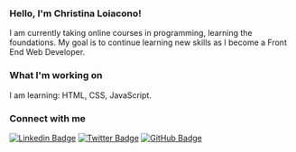 ### Hello, I'm Christina Loiacono!
I am currently taking online courses in programming, learning the foundations.  My goal is to continue learning new skills as I become a Front End Web Developer.

### What I'm working on

I am learning: HTML, CSS, JavaScript.<br />

### Connect with me
[![Linkedin Badge](https://img.shields.io/badge/-LinkedIn-blue?style=flat&logo=Linkedin&logoColor=white)](https://www.linkedin.com/in/christina-loiacono/)
[![Twitter Badge](https://img.shields.io/twitter/follow/cmloiacono?style=social)](https://twitter.com/cmloiacono)
[![GitHub Badge](https://img.shields.io/github/followers/christina-ml?label=Follow%20%40christina-ml&style=social)](https://github.com/christina-ml)

<!--- 
Profile Inspiration -
https://dev.to/diogorodrigues/creating-amazing-github-profiles-readme-5h31
https://github.com/diogorodrigues

Make buttons - https://shields.io/
Custom Logos - https://simpleicons.org/
-->

